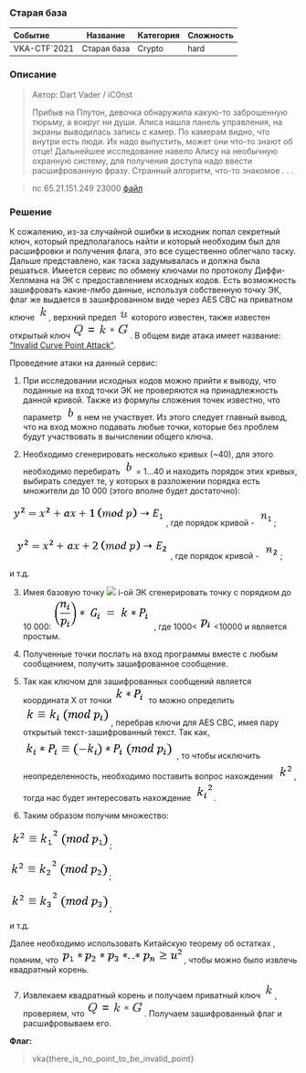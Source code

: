 ### Старая база

| Событие | Название | Категория | Сложность |
| :------ | ---- | ---- | ---- |
| VKA-CTF`2021 | Старая база | Crypto | hard |

### Описание

> Автор: Dart Vader / iC0nst
>
>Прибыв на Плутон, девочка обнаружила какую-то заброшенную тюрьму, а вокруг ни души. Алиса нашла панель управления, на экраны выводилась запись с камер. По камерам видно, что внутри есть люди. Их надо выпустить, может они что-то знают об отце! Дальнейшее исследование навело Алису на необычную охранную систему, для получения доступа надо ввести расшифрованную фразу. Странный алгоритм, что-то знакомое . . .

> nc 65.21.151.249 23000
[файл](give/main.py)
### Решение
К сожалению, из-за случайной ошибки в исходник попал секретный ключ, который предполагалось найти и который необходим был для расшифровки и получения флага, это все существенно облегчало таску. Дальше представлено, как таска задумывалась и должна была решаться. 
Имеется сервис по обмену ключами по протоколу Диффи-Хеллмана на ЭК с предоставлением исходных кодов. Есть возможность зашифровать какие-лмбо данные, используя собственную точку ЭК, флаг же выдается в зашифрованном виде через AES CBC на приватном ключе ![](images/k.PNG), верхний предел ![](images/u.PNG) которого известен, также известен открытый ключ ![](images/q_k_g.PNG).
В общем виде атака имеет название: ["Invalid Curve Point Attack"](https://github.com/ashutosh1206/Crypton/blob/master/Diffie-Hellman-Key-Exchange/Attack-Invalid-Curve-Point/README.md).

Проведение атаки на данный сервис:

1. При исследовании исходных кодов можно прийти к выводу, что поданные на вход точки ЭК не проверяются на принадлежность данной кривой. Также из формулы сложения точек известно, что параметр ![](images/b.PNG) в нем не участвует. Из этого следует главный вывод, что на вход можно подавать любые точки, которые без проблем будут участвовать в вычислении общего ключа.

2. Необходимо сгенерировать несколько кривых (~40), для этого необходимо перебирать ![](images/b.PNG) = 1...40 и находить порядок этих кривых, выбирать следует те, у которых в разложении порядка есть множители до 10 000 (этого вполне будет достаточно):

![](images/E1.PNG), где порядок кривой - ![](images/n1.PNG);

![](images/E2.PNG), где порядок кривой - ![](images/n2.PNG);

и т.д.

3. Имея базовую точку ![](images/Gi.PNG) i-ой ЭК сгенерировать точку с порядком до 10 000:
![](images/ni_pi_g.PNG) , где 1000<![](images/pi.PNG)<10000 и является простым.

4. Полученные точки послать на вход программы вместе с любым сообщением, получить зашифрованное сообщение. 

5. Так как ключом для зашифрованных сообщений является координата X от точки ![](images/k_pi.PNG) то можно определить ![](images/k_ki.PNG), перебрав ключи для AES CBC, имея пару открытый текст-зашифрованный текст. 
   Так как, ![](images/ki__ki.PNG) , то чтобы исключить неопределенность, необходимо поставить вопрос нахождения ![](images/k_2.PNG), тогда нас будет интересовать нахождение ![](images/ki_2.PNG).


6. Таким образом получим множество:

![](images/k_2_k1_2.PNG);

![](images/k_2_k2_2.PNG);

![](images/k_2_k3_2.PNG);

   и т.д.

   Далее необходимо использовать Китайскую теорему об остатках , помним, что ![](images/u_2.PNG), чтобы можно было извлечь квадратный корень. 

7. Извлекаем квадратный корень и получаем приватный ключ ![](images/k.PNG), проверяем, что ![](images/q_k_g.PNG). Получаем зашифрованный флаг и расшифровываем его.

**Флаг:**

> vka{there_is_no_point_to_be_invalid_point}
